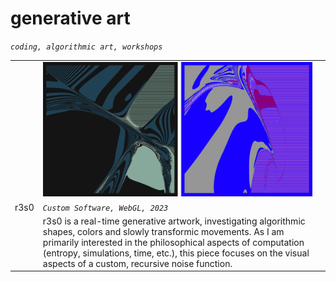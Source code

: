 # generative art

_`coding, algorithmic art, workshops`_ 



| | | |
| ---- | ---- | ---- |
||![](assets/user/r3s0-duo.png)|
|r3s0| _`Custom Software, WebGL, 2023`_||
||r3s0 is a real-time generative artwork, investigating algorithmic shapes, colors and slowly transformic movements. As I am primarily interested in the philosophical aspects of computation (entropy, simulations, time, etc.), this piece focuses on the visual aspects of a custom, recursive noise function.||


